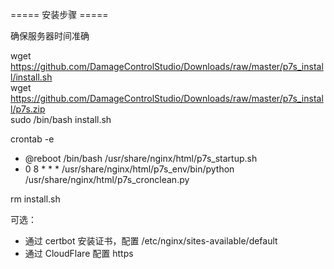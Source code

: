 ===== 安装步骤 =====  

确保服务器时间准确  

wget https://github.com/DamageControlStudio/Downloads/raw/master/p7s_install/install.sh  
wget https://github.com/DamageControlStudio/Downloads/raw/master/p7s_install/p7s.zip  
sudo /bin/bash install.sh  

crontab -e  
- @reboot /bin/bash /usr/share/nginx/html/p7s_startup.sh  
- 0 8 * * *  /usr/share/nginx/html/p7s_env/bin/python /usr/share/nginx/html/p7s_cronclean.py  

rm install.sh <!-- 避免下次下载变成 install.sh.1 -->  

可选：  
- 通过 certbot 安装证书，配置 /etc/nginx/sites-available/default  
- 通过 CloudFlare 配置 https  

